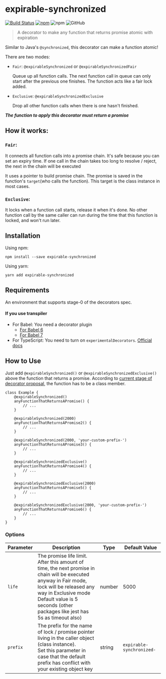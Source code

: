# expirable-synchronized 

[![Build Status](https://travis-ci.org/Pike96/expirable-synchronized.svg?branch=master)](https://travis-ci.org/Pike96/expirable-synchronized)
[![npm](https://img.shields.io/npm/dt/expirable-synchronized.svg)](https://www.npmjs.com/package/expirable-synchronized)
![npm](https://img.shields.io/npm/v/expirable-synchronized.svg)
![GitHub](https://img.shields.io/github/license/Pike96/expirable-synchronized.svg)

> A decorator to make any function that returns promise atomic with expiration

Similar to Java's `@synchronized`, this decorator can make a function atomic!

There are two modes:

- `Fair`: `@expirableSynchronized` or `@expirableSynchronizedFair`

  Queue up all function calls. The next function call in queue can only start after the previous one finishes. The function acts like a fair lock added.

- `Exclusive`: `@expirableSynchronizedExclusive`

  Drop all other function calls when there is one hasn't finished.

***The function to apply this decorator must return a promise***

## How it works:

### `Fair`:
It connects all function calls into a promise chain. 
It's safe because you can set an expiry time. 
If one call in the chain takes too long to resolve / reject, the next in the chain will be executed

It uses a pointer to build promise chain. 
The promise is saved in the function's `target`(who calls the function). 
This target is the class instance in most cases.

### `Exclusive`:
It locks when a function call starts, release it when it's done. No other function call by the same caller can run during the time that this function is locked, and won't run later.


## Installation
Using npm: 

`npm install --save expirable-synchronized`

Using yarn:

`yarn add expirable-synchronized`

## Requirements
An environment that supports stage-0 of the decorators spec.

#### If you use transpiler
- For Babel: You need a decorator plugin
    - [For Babel 6](https://www.npmjs.com/package/babel-plugin-transform-decorators-legacy)
    - [For Babel 7](https://www.npmjs.com/package/@babel/plugin-proposal-decorators)
- For TypeScript: 
You need to turn on `experimentalDecorators`. 
[Official docs](https://www.typescriptlang.org/docs/handbook/decorators.html)

## How to Use
Just add `@expirableSynchronized()` or `@expirableSynchronizedExclusive()` above the function that returns a promise. 
According to [current stage of decorator proposal](https://github.com/tc39/proposal-decorators), 
the function has to be a class member.

```
class Example {
    @expirableSynchronized()
    anyFunctionThatReturnsAPromise() {
        // ...
    }

    @expirableSynchronized(2000)
    anyFunctionThatReturnsAPromise2() {
        // ...
    }

    @expirableSynchronized(2000, 'your-custom-prefix-')
    anyFunctionThatReturnsAPromise3() {
        // ...
    }

    @expirableSynchronizedExclusive()
    anyFunctionThatReturnsAPromise4() {
        // ...
    }

    @expirableSynchronizedExclusive(2000)
    anyFunctionThatReturnsAPromise5() {
        // ...
    }

    @expirableSynchronizedExclusive(2000, 'your-custom-prefix-')
    anyFunctionThatReturnsAPromise6() {
        // ...
    }
}
```

### Options
| Parameter | Description                                                                                                                                                                                                                                               | Type   | Default Value             |
|-----------|-----------------------------------------------------------------------------------------------------------------------------------------------------------------------------------------------------------------------------------------------------------|--------|---------------------------|
| `life`    | The promise life limit. <br> After this amount of time, the next promise in chain will be executed anyway in Fair mode, lock will be released any way in Exclusive mode <br> Default value is 5 seconds (other packages like jest has 5s as timeout also) | number | 5000                      |
| `prefix`  | The prefix for the name of lock / promise pointer living in the caller object (class instance). <br> Set this parameter in case that the default prefix has conflict with your existing object key                                                        | string | `expirable-synchronized-` |
